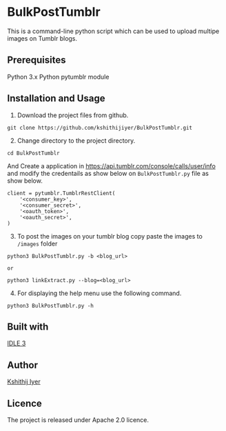 # BulkPostTumblr
This is a command-line python script which can be used to upload multipe images on Tumblr blogs.
## Prerequisites
Python 3.x
Python pytumblr module

## Installation and Usage
1. Download the project files from github.
```
git clone https://github.com/kshithijiyer/BulkPostTumblr.git
```
2. Change directory to the project directory. 
```
cd BulkPostTumblr

```
And Create a application in https://api.tumblr.com/console/calls/user/info  and modify the credentails as show below on ```BulkPostTumblr.py``` file as show below.
```
client = pytumblr.TumblrRestClient(
    '<consumer_key>',
    '<consumer_secret>',
    '<oauth_token>',
    '<oauth_secret>',
)

```
3. To post the images on your tumblr blog copy paste the images to ```/images``` folder 
```
python3 BulkPostTumblr.py -b <blog_url>
```
    or 
```
python3 linkExtract.py --blog=<blog_url> 
```
4. For displaying the help menu use the following command.
```
python3 BulkPostTumblr.py -h
```


## Built with 
[IDLE 3](https://www.python.org/downloads/)


## Author
[Kshithij Iyer](https://www.linkedin.com/in/kshithij-iyer/)

## Licence 
The project is released under Apache 2.0 licence.
